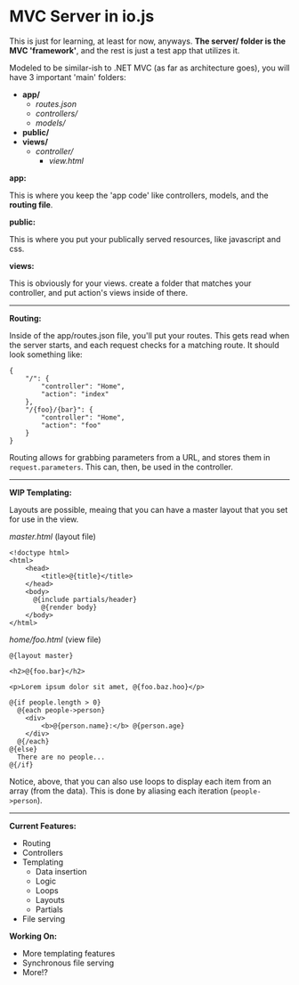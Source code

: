 MVC Server in io.js
===================

This is just for learning, at least for now, anyways. **The server/ folder is the MVC 'framework'**, and the rest is just a test app that utilizes it.

Modeled to be similar-ish to .NET MVC (as far as architecture goes), you will have 3 important 'main' folders:

- **app/**
  - *routes.json*
  - *controllers/*
  - *models/*
- **public/**
- **views/**
  - *controller/*
    - *view.html*

**app:**

This is where you keep the 'app code' like controllers, models, and the **routing file**.

**public:**

This is where you put your publically served resources, like javascript and css.

**views:**

This is obviously for your views. create a folder that matches your controller, and put action's views inside of there.
____________________________________________________________

**Routing:**

Inside of the app/routes.json file, you'll put your routes. This gets read when the server starts, and each request checks for a matching route. It should look something like:

    {
    	"/": {
    		"controller": "Home",
    		"action": "index"
    	},
    	"/{foo}/{bar}": {
    		"controller": "Home",
    		"action": "foo"
    	}
    }

Routing allows for grabbing parameters from a URL, and stores them in `request.parameters`. This can, then, be used in the controller.
____________________________________________________________

**WIP Templating:**

Layouts are possible, meaing that you can have a master layout that you set for use in the view.

*master.html* (layout file)

    <!doctype html>
    <html>
    	<head>
    		<title>@{title}</title>
    	</head>
    	<body>
    	  @{include partials/header}
    		@{render body}
    	</body>
    </html>
  
*home/foo.html* (view file)

    @{layout master}
    
    <h2>@{foo.bar}</h2>
    
    <p>Lorem ipsum dolor sit amet, @{foo.baz.hoo}</p>
    
    @{if people.length > 0}
      @{each people->person}
      	<div>
      		<b>@{person.name}:</b> @{person.age}
      	</div>
      @{/each}
    @{else}
      There are no people...
    @{/if}
  
Notice, above, that you can also use loops to display each item from an array (from the data). This is done by aliasing each iteration (`people->person`).
____________________________________________________________

**Current Features:**

- Routing
- Controllers
- Templating
  - Data insertion
  - Logic
  - Loops
  - Layouts
  - Partials
- File serving

**Working On:**

- More templating features
- Synchronous file serving
- More!?
